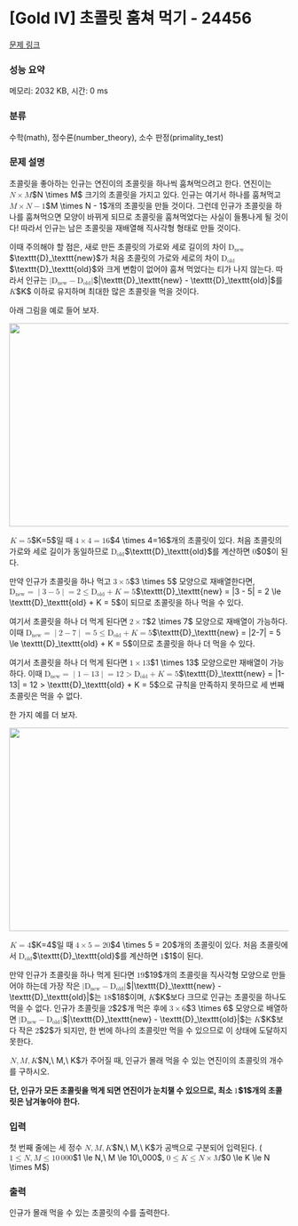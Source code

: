 # [Gold IV] 초콜릿 훔쳐 먹기 - 24456 

[문제 링크](https://www.acmicpc.net/problem/24456) 

### 성능 요약

메모리: 2032 KB, 시간: 0 ms

### 분류

수학(math), 정수론(number_theory), 소수 판정(primality_test)

### 문제 설명

<p>초콜릿을 좋아하는 인규는 연진이의 초콜릿을 하나씩 훔쳐먹으려고 한다. 연진이는 <mjx-container class="MathJax" jax="CHTML" style="font-size: 101.8%; position: relative;"><mjx-math class="MJX-TEX" aria-hidden="true"><mjx-mi class="mjx-i"><mjx-c class="mjx-c1D441 TEX-I"></mjx-c></mjx-mi><mjx-mo class="mjx-n" space="3"><mjx-c class="mjx-cD7"></mjx-c></mjx-mo><mjx-mi class="mjx-i" space="3"><mjx-c class="mjx-c1D440 TEX-I"></mjx-c></mjx-mi></mjx-math><mjx-assistive-mml unselectable="on" display="inline"><math xmlns="http://www.w3.org/1998/Math/MathML"><mi>N</mi><mo>×</mo><mi>M</mi></math></mjx-assistive-mml><span aria-hidden="true" class="no-mathjax mjx-copytext">$N \times M$</span></mjx-container> 크기의 초콜릿을 가지고 있다. 인규는 여기서 하나를 훔쳐먹고 <mjx-container class="MathJax" jax="CHTML" style="font-size: 101.8%; position: relative;"><mjx-math class="MJX-TEX" aria-hidden="true"><mjx-mi class="mjx-i"><mjx-c class="mjx-c1D440 TEX-I"></mjx-c></mjx-mi><mjx-mo class="mjx-n" space="3"><mjx-c class="mjx-cD7"></mjx-c></mjx-mo><mjx-mi class="mjx-i" space="3"><mjx-c class="mjx-c1D441 TEX-I"></mjx-c></mjx-mi><mjx-mo class="mjx-n" space="3"><mjx-c class="mjx-c2212"></mjx-c></mjx-mo><mjx-mn class="mjx-n" space="3"><mjx-c class="mjx-c31"></mjx-c></mjx-mn></mjx-math><mjx-assistive-mml unselectable="on" display="inline"><math xmlns="http://www.w3.org/1998/Math/MathML"><mi>M</mi><mo>×</mo><mi>N</mi><mo>−</mo><mn>1</mn></math></mjx-assistive-mml><span aria-hidden="true" class="no-mathjax mjx-copytext">$M \times N - 1$</span></mjx-container>개의 초콜릿을 만들 것이다. 그런데 인규가 초콜릿을 하나를 훔쳐먹으면 모양이 바뀌게 되므로 초콜릿을 훔쳐먹었다는 사실이 들통나게 될 것이다! 따라서 인규는 남은 초콜릿을 재배열해 직사각형 형태로 만들 것이다.</p>

<p>이때 주의해야 할 점은, 새로 만든 초콜릿의 가로와 세로 길이의 차이 <mjx-container class="MathJax" jax="CHTML" style="font-size: 101.8%; position: relative;"><mjx-math class="MJX-TEX" aria-hidden="true"><mjx-msub><mjx-mtext class="mjx-ty"><mjx-c class="mjx-c1D673 TEX-T"></mjx-c></mjx-mtext><mjx-script style="vertical-align: -0.15em;"><mjx-mtext class="mjx-ty" size="s"><mjx-c class="mjx-c1D697 TEX-T"></mjx-c><mjx-c class="mjx-c1D68E TEX-T"></mjx-c><mjx-c class="mjx-c1D6A0 TEX-T"></mjx-c></mjx-mtext></mjx-script></mjx-msub></mjx-math><mjx-assistive-mml unselectable="on" display="inline"><math xmlns="http://www.w3.org/1998/Math/MathML"><msub><mtext mathvariant="monospace">D</mtext><mtext mathvariant="monospace">new</mtext></msub></math></mjx-assistive-mml><span aria-hidden="true" class="no-mathjax mjx-copytext">$\texttt{D}_\texttt{new}$</span></mjx-container>가 처음 초콜릿의 가로와 세로의 차이 <mjx-container class="MathJax" jax="CHTML" style="font-size: 101.8%; position: relative;"><mjx-math class="MJX-TEX" aria-hidden="true"><mjx-msub><mjx-mtext class="mjx-ty"><mjx-c class="mjx-c1D673 TEX-T"></mjx-c></mjx-mtext><mjx-script style="vertical-align: -0.15em;"><mjx-mtext class="mjx-ty" size="s"><mjx-c class="mjx-c1D698 TEX-T"></mjx-c><mjx-c class="mjx-c1D695 TEX-T"></mjx-c><mjx-c class="mjx-c1D68D TEX-T"></mjx-c></mjx-mtext></mjx-script></mjx-msub></mjx-math><mjx-assistive-mml unselectable="on" display="inline"><math xmlns="http://www.w3.org/1998/Math/MathML"><msub><mtext mathvariant="monospace">D</mtext><mtext mathvariant="monospace">old</mtext></msub></math></mjx-assistive-mml><span aria-hidden="true" class="no-mathjax mjx-copytext">$\texttt{D}_\texttt{old}$</span></mjx-container>와 크게 변함이 없어야 훔쳐 먹었다는 티가 나지 않는다. 따라서 인규는 <mjx-container class="MathJax" jax="CHTML" style="font-size: 101.8%; position: relative;"><mjx-math class="MJX-TEX" aria-hidden="true"><mjx-mo class="mjx-n"><mjx-c class="mjx-c7C"></mjx-c></mjx-mo><mjx-msub><mjx-mtext class="mjx-ty"><mjx-c class="mjx-c1D673 TEX-T"></mjx-c></mjx-mtext><mjx-script style="vertical-align: -0.15em;"><mjx-mtext class="mjx-ty" size="s"><mjx-c class="mjx-c1D697 TEX-T"></mjx-c><mjx-c class="mjx-c1D68E TEX-T"></mjx-c><mjx-c class="mjx-c1D6A0 TEX-T"></mjx-c></mjx-mtext></mjx-script></mjx-msub><mjx-mo class="mjx-n" space="3"><mjx-c class="mjx-c2212"></mjx-c></mjx-mo><mjx-msub space="3"><mjx-mtext class="mjx-ty"><mjx-c class="mjx-c1D673 TEX-T"></mjx-c></mjx-mtext><mjx-script style="vertical-align: -0.15em;"><mjx-mtext class="mjx-ty" size="s"><mjx-c class="mjx-c1D698 TEX-T"></mjx-c><mjx-c class="mjx-c1D695 TEX-T"></mjx-c><mjx-c class="mjx-c1D68D TEX-T"></mjx-c></mjx-mtext></mjx-script></mjx-msub><mjx-mo class="mjx-n"><mjx-c class="mjx-c7C"></mjx-c></mjx-mo></mjx-math><mjx-assistive-mml unselectable="on" display="inline"><math xmlns="http://www.w3.org/1998/Math/MathML"><mo stretchy="false">|</mo><msub><mtext mathvariant="monospace">D</mtext><mtext mathvariant="monospace">new</mtext></msub><mo>−</mo><msub><mtext mathvariant="monospace">D</mtext><mtext mathvariant="monospace">old</mtext></msub><mo stretchy="false">|</mo></math></mjx-assistive-mml><span aria-hidden="true" class="no-mathjax mjx-copytext">$|\texttt{D}_\texttt{new} - \texttt{D}_\texttt{old}|$</span></mjx-container>를 <mjx-container class="MathJax" jax="CHTML" style="font-size: 101.8%; position: relative;"><mjx-math class="MJX-TEX" aria-hidden="true"><mjx-mi class="mjx-i"><mjx-c class="mjx-c1D43E TEX-I"></mjx-c></mjx-mi></mjx-math><mjx-assistive-mml unselectable="on" display="inline"><math xmlns="http://www.w3.org/1998/Math/MathML"><mi>K</mi></math></mjx-assistive-mml><span aria-hidden="true" class="no-mathjax mjx-copytext">$K$</span></mjx-container> 이하로 유지하며 최대한 많은 초콜릿을 먹을 것이다.</p>

<p>아래 그림을 예로 들어 보자.</p>

<p style="text-align: center;"><img alt="" src="https://upload.acmicpc.net/b7e0126e-c900-41f3-a5e8-e5822efd18f1/-/preview/" style="width: 650px; height: 366px;"></p>

<p><mjx-container class="MathJax" jax="CHTML" style="font-size: 101.8%; position: relative;"> <mjx-math class="MJX-TEX" aria-hidden="true"><mjx-mi class="mjx-i"><mjx-c class="mjx-c1D43E TEX-I"></mjx-c></mjx-mi><mjx-mo class="mjx-n" space="4"><mjx-c class="mjx-c3D"></mjx-c></mjx-mo><mjx-mn class="mjx-n" space="4"><mjx-c class="mjx-c35"></mjx-c></mjx-mn></mjx-math><mjx-assistive-mml unselectable="on" display="inline"><math xmlns="http://www.w3.org/1998/Math/MathML"><mi>K</mi><mo>=</mo><mn>5</mn></math></mjx-assistive-mml><span aria-hidden="true" class="no-mathjax mjx-copytext">$K=5$</span></mjx-container>일 때 <mjx-container class="MathJax" jax="CHTML" style="font-size: 101.8%; position: relative;"><mjx-math class="MJX-TEX" aria-hidden="true"><mjx-mn class="mjx-n"><mjx-c class="mjx-c34"></mjx-c></mjx-mn><mjx-mo class="mjx-n" space="3"><mjx-c class="mjx-cD7"></mjx-c></mjx-mo><mjx-mn class="mjx-n" space="3"><mjx-c class="mjx-c34"></mjx-c></mjx-mn><mjx-mo class="mjx-n" space="4"><mjx-c class="mjx-c3D"></mjx-c></mjx-mo><mjx-mn class="mjx-n" space="4"><mjx-c class="mjx-c31"></mjx-c><mjx-c class="mjx-c36"></mjx-c></mjx-mn></mjx-math><mjx-assistive-mml unselectable="on" display="inline"><math xmlns="http://www.w3.org/1998/Math/MathML"><mn>4</mn><mo>×</mo><mn>4</mn><mo>=</mo><mn>16</mn></math></mjx-assistive-mml><span aria-hidden="true" class="no-mathjax mjx-copytext">$4 \times 4=16$</span></mjx-container>개의 초콜릿이 있다. 처음 초콜릿의 가로와 세로 길이가 동일하므로 <mjx-container class="MathJax" jax="CHTML" style="font-size: 101.8%; position: relative;"><mjx-math class="MJX-TEX" aria-hidden="true"><mjx-msub><mjx-mtext class="mjx-ty"><mjx-c class="mjx-c1D673 TEX-T"></mjx-c></mjx-mtext><mjx-script style="vertical-align: -0.15em;"><mjx-mtext class="mjx-ty" size="s"><mjx-c class="mjx-c1D698 TEX-T"></mjx-c><mjx-c class="mjx-c1D695 TEX-T"></mjx-c><mjx-c class="mjx-c1D68D TEX-T"></mjx-c></mjx-mtext></mjx-script></mjx-msub></mjx-math><mjx-assistive-mml unselectable="on" display="inline"><math xmlns="http://www.w3.org/1998/Math/MathML"><msub><mtext mathvariant="monospace">D</mtext><mtext mathvariant="monospace">old</mtext></msub></math></mjx-assistive-mml><span aria-hidden="true" class="no-mathjax mjx-copytext">$\texttt{D}_\texttt{old}$</span></mjx-container>를 계산하면 <mjx-container class="MathJax" jax="CHTML" style="font-size: 101.8%; position: relative;"><mjx-math class="MJX-TEX" aria-hidden="true"><mjx-mn class="mjx-n"><mjx-c class="mjx-c30"></mjx-c></mjx-mn></mjx-math><mjx-assistive-mml unselectable="on" display="inline"><math xmlns="http://www.w3.org/1998/Math/MathML"><mn>0</mn></math></mjx-assistive-mml><span aria-hidden="true" class="no-mathjax mjx-copytext">$0$</span></mjx-container>이 된다.</p>

<p>만약 인규가 초콜릿을 하나 먹고 <mjx-container class="MathJax" jax="CHTML" style="font-size: 101.8%; position: relative;"><mjx-math class="MJX-TEX" aria-hidden="true"><mjx-mn class="mjx-n"><mjx-c class="mjx-c33"></mjx-c></mjx-mn><mjx-mo class="mjx-n" space="3"><mjx-c class="mjx-cD7"></mjx-c></mjx-mo><mjx-mn class="mjx-n" space="3"><mjx-c class="mjx-c35"></mjx-c></mjx-mn></mjx-math><mjx-assistive-mml unselectable="on" display="inline"><math xmlns="http://www.w3.org/1998/Math/MathML"><mn>3</mn><mo>×</mo><mn>5</mn></math></mjx-assistive-mml><span aria-hidden="true" class="no-mathjax mjx-copytext">$3 \times 5$</span></mjx-container> 모양으로 재배열한다면, <mjx-container class="MathJax" jax="CHTML" style="font-size: 101.8%; position: relative;"><mjx-math class="MJX-TEX" aria-hidden="true"><mjx-msub><mjx-mtext class="mjx-ty"><mjx-c class="mjx-c1D673 TEX-T"></mjx-c></mjx-mtext><mjx-script style="vertical-align: -0.15em;"><mjx-mtext class="mjx-ty" size="s"><mjx-c class="mjx-c1D697 TEX-T"></mjx-c><mjx-c class="mjx-c1D68E TEX-T"></mjx-c><mjx-c class="mjx-c1D6A0 TEX-T"></mjx-c></mjx-mtext></mjx-script></mjx-msub><mjx-mo class="mjx-n" space="4"><mjx-c class="mjx-c3D"></mjx-c></mjx-mo><mjx-texatom space="4" texclass="ORD"><mjx-mo class="mjx-n"><mjx-c class="mjx-c7C"></mjx-c></mjx-mo></mjx-texatom><mjx-mn class="mjx-n"><mjx-c class="mjx-c33"></mjx-c></mjx-mn><mjx-mo class="mjx-n" space="3"><mjx-c class="mjx-c2212"></mjx-c></mjx-mo><mjx-mn class="mjx-n" space="3"><mjx-c class="mjx-c35"></mjx-c></mjx-mn><mjx-texatom texclass="ORD"><mjx-mo class="mjx-n"><mjx-c class="mjx-c7C"></mjx-c></mjx-mo></mjx-texatom><mjx-mo class="mjx-n" space="4"><mjx-c class="mjx-c3D"></mjx-c></mjx-mo><mjx-mn class="mjx-n" space="4"><mjx-c class="mjx-c32"></mjx-c></mjx-mn><mjx-mo class="mjx-n" space="4"><mjx-c class="mjx-c2264"></mjx-c></mjx-mo><mjx-msub space="4"><mjx-mtext class="mjx-ty"><mjx-c class="mjx-c1D673 TEX-T"></mjx-c></mjx-mtext><mjx-script style="vertical-align: -0.15em;"><mjx-mtext class="mjx-ty" size="s"><mjx-c class="mjx-c1D698 TEX-T"></mjx-c><mjx-c class="mjx-c1D695 TEX-T"></mjx-c><mjx-c class="mjx-c1D68D TEX-T"></mjx-c></mjx-mtext></mjx-script></mjx-msub><mjx-mo class="mjx-n" space="3"><mjx-c class="mjx-c2B"></mjx-c></mjx-mo><mjx-mi class="mjx-i" space="3"><mjx-c class="mjx-c1D43E TEX-I"></mjx-c></mjx-mi><mjx-mo class="mjx-n" space="4"><mjx-c class="mjx-c3D"></mjx-c></mjx-mo><mjx-mn class="mjx-n" space="4"><mjx-c class="mjx-c35"></mjx-c></mjx-mn></mjx-math><mjx-assistive-mml unselectable="on" display="inline"><math xmlns="http://www.w3.org/1998/Math/MathML"><msub><mtext mathvariant="monospace">D</mtext><mtext mathvariant="monospace">new</mtext></msub><mo>=</mo><mrow data-mjx-texclass="ORD"><mo stretchy="false">|</mo></mrow><mn>3</mn><mo>−</mo><mn>5</mn><mrow data-mjx-texclass="ORD"><mo stretchy="false">|</mo></mrow><mo>=</mo><mn>2</mn><mo>≤</mo><msub><mtext mathvariant="monospace">D</mtext><mtext mathvariant="monospace">old</mtext></msub><mo>+</mo><mi>K</mi><mo>=</mo><mn>5</mn></math></mjx-assistive-mml><span aria-hidden="true" class="no-mathjax mjx-copytext">$\texttt{D}_\texttt{new} = |3 - 5| = 2 \le \texttt{D}_\texttt{old} + K = 5$</span></mjx-container>이 되므로 초콜릿을 하나 먹을 수 있다.</p>

<p>여기서 초콜릿을 하나 더 먹게 된다면 <mjx-container class="MathJax" jax="CHTML" style="font-size: 101.8%; position: relative;"><mjx-math class="MJX-TEX" aria-hidden="true"><mjx-mn class="mjx-n"><mjx-c class="mjx-c32"></mjx-c></mjx-mn><mjx-mo class="mjx-n" space="3"><mjx-c class="mjx-cD7"></mjx-c></mjx-mo><mjx-mn class="mjx-n" space="3"><mjx-c class="mjx-c37"></mjx-c></mjx-mn></mjx-math><mjx-assistive-mml unselectable="on" display="inline"><math xmlns="http://www.w3.org/1998/Math/MathML"><mn>2</mn><mo>×</mo><mn>7</mn></math></mjx-assistive-mml><span aria-hidden="true" class="no-mathjax mjx-copytext">$2 \times 7$</span></mjx-container> 모양으로 재배열이 가능하다. 이때 <mjx-container class="MathJax" jax="CHTML" style="font-size: 101.8%; position: relative;"><mjx-math class="MJX-TEX" aria-hidden="true"><mjx-msub><mjx-mtext class="mjx-ty"><mjx-c class="mjx-c1D673 TEX-T"></mjx-c></mjx-mtext><mjx-script style="vertical-align: -0.15em;"><mjx-mtext class="mjx-ty" size="s"><mjx-c class="mjx-c1D697 TEX-T"></mjx-c><mjx-c class="mjx-c1D68E TEX-T"></mjx-c><mjx-c class="mjx-c1D6A0 TEX-T"></mjx-c></mjx-mtext></mjx-script></mjx-msub><mjx-mo class="mjx-n" space="4"><mjx-c class="mjx-c3D"></mjx-c></mjx-mo><mjx-texatom space="4" texclass="ORD"><mjx-mo class="mjx-n"><mjx-c class="mjx-c7C"></mjx-c></mjx-mo></mjx-texatom><mjx-mn class="mjx-n"><mjx-c class="mjx-c32"></mjx-c></mjx-mn><mjx-mo class="mjx-n" space="3"><mjx-c class="mjx-c2212"></mjx-c></mjx-mo><mjx-mn class="mjx-n" space="3"><mjx-c class="mjx-c37"></mjx-c></mjx-mn><mjx-texatom texclass="ORD"><mjx-mo class="mjx-n"><mjx-c class="mjx-c7C"></mjx-c></mjx-mo></mjx-texatom><mjx-mo class="mjx-n" space="4"><mjx-c class="mjx-c3D"></mjx-c></mjx-mo><mjx-mn class="mjx-n" space="4"><mjx-c class="mjx-c35"></mjx-c></mjx-mn><mjx-mo class="mjx-n" space="4"><mjx-c class="mjx-c2264"></mjx-c></mjx-mo><mjx-msub space="4"><mjx-mtext class="mjx-ty"><mjx-c class="mjx-c1D673 TEX-T"></mjx-c></mjx-mtext><mjx-script style="vertical-align: -0.15em;"><mjx-mtext class="mjx-ty" size="s"><mjx-c class="mjx-c1D698 TEX-T"></mjx-c><mjx-c class="mjx-c1D695 TEX-T"></mjx-c><mjx-c class="mjx-c1D68D TEX-T"></mjx-c></mjx-mtext></mjx-script></mjx-msub><mjx-mo class="mjx-n" space="3"><mjx-c class="mjx-c2B"></mjx-c></mjx-mo><mjx-mi class="mjx-i" space="3"><mjx-c class="mjx-c1D43E TEX-I"></mjx-c></mjx-mi><mjx-mo class="mjx-n" space="4"><mjx-c class="mjx-c3D"></mjx-c></mjx-mo><mjx-mn class="mjx-n" space="4"><mjx-c class="mjx-c35"></mjx-c></mjx-mn></mjx-math><mjx-assistive-mml unselectable="on" display="inline"><math xmlns="http://www.w3.org/1998/Math/MathML"><msub><mtext mathvariant="monospace">D</mtext><mtext mathvariant="monospace">new</mtext></msub><mo>=</mo><mrow data-mjx-texclass="ORD"><mo stretchy="false">|</mo></mrow><mn>2</mn><mo>−</mo><mn>7</mn><mrow data-mjx-texclass="ORD"><mo stretchy="false">|</mo></mrow><mo>=</mo><mn>5</mn><mo>≤</mo><msub><mtext mathvariant="monospace">D</mtext><mtext mathvariant="monospace">old</mtext></msub><mo>+</mo><mi>K</mi><mo>=</mo><mn>5</mn></math></mjx-assistive-mml><span aria-hidden="true" class="no-mathjax mjx-copytext">$\texttt{D}_\texttt{new} = |2-7| = 5 \le \texttt{D}_\texttt{old} + K = 5$</span></mjx-container>이므로 초콜릿을 하나 더 먹을 수 있다.</p>

<p>여기서 초콜릿을 하나 더 먹게 된다면 <mjx-container class="MathJax" jax="CHTML" style="font-size: 101.8%; position: relative;"><mjx-math class="MJX-TEX" aria-hidden="true"><mjx-mn class="mjx-n"><mjx-c class="mjx-c31"></mjx-c></mjx-mn><mjx-mo class="mjx-n" space="3"><mjx-c class="mjx-cD7"></mjx-c></mjx-mo><mjx-mn class="mjx-n" space="3"><mjx-c class="mjx-c31"></mjx-c><mjx-c class="mjx-c33"></mjx-c></mjx-mn></mjx-math><mjx-assistive-mml unselectable="on" display="inline"><math xmlns="http://www.w3.org/1998/Math/MathML"><mn>1</mn><mo>×</mo><mn>13</mn></math></mjx-assistive-mml><span aria-hidden="true" class="no-mathjax mjx-copytext">$1 \times 13$</span></mjx-container> 모양으로만 재배열이 가능하다. 이때 <mjx-container class="MathJax" jax="CHTML" style="font-size: 101.8%; position: relative;"><mjx-math class="MJX-TEX" aria-hidden="true"><mjx-msub><mjx-mtext class="mjx-ty"><mjx-c class="mjx-c1D673 TEX-T"></mjx-c></mjx-mtext><mjx-script style="vertical-align: -0.15em;"><mjx-mtext class="mjx-ty" size="s"><mjx-c class="mjx-c1D697 TEX-T"></mjx-c><mjx-c class="mjx-c1D68E TEX-T"></mjx-c><mjx-c class="mjx-c1D6A0 TEX-T"></mjx-c></mjx-mtext></mjx-script></mjx-msub><mjx-mo class="mjx-n" space="4"><mjx-c class="mjx-c3D"></mjx-c></mjx-mo><mjx-texatom space="4" texclass="ORD"><mjx-mo class="mjx-n"><mjx-c class="mjx-c7C"></mjx-c></mjx-mo></mjx-texatom><mjx-mn class="mjx-n"><mjx-c class="mjx-c31"></mjx-c></mjx-mn><mjx-mo class="mjx-n" space="3"><mjx-c class="mjx-c2212"></mjx-c></mjx-mo><mjx-mn class="mjx-n" space="3"><mjx-c class="mjx-c31"></mjx-c><mjx-c class="mjx-c33"></mjx-c></mjx-mn><mjx-texatom texclass="ORD"><mjx-mo class="mjx-n"><mjx-c class="mjx-c7C"></mjx-c></mjx-mo></mjx-texatom><mjx-mo class="mjx-n" space="4"><mjx-c class="mjx-c3D"></mjx-c></mjx-mo><mjx-mn class="mjx-n" space="4"><mjx-c class="mjx-c31"></mjx-c><mjx-c class="mjx-c32"></mjx-c></mjx-mn><mjx-mo class="mjx-n" space="4"><mjx-c class="mjx-c3E"></mjx-c></mjx-mo><mjx-msub space="4"><mjx-mtext class="mjx-ty"><mjx-c class="mjx-c1D673 TEX-T"></mjx-c></mjx-mtext><mjx-script style="vertical-align: -0.15em;"><mjx-mtext class="mjx-ty" size="s"><mjx-c class="mjx-c1D698 TEX-T"></mjx-c><mjx-c class="mjx-c1D695 TEX-T"></mjx-c><mjx-c class="mjx-c1D68D TEX-T"></mjx-c></mjx-mtext></mjx-script></mjx-msub><mjx-mo class="mjx-n" space="3"><mjx-c class="mjx-c2B"></mjx-c></mjx-mo><mjx-mi class="mjx-i" space="3"><mjx-c class="mjx-c1D43E TEX-I"></mjx-c></mjx-mi><mjx-mo class="mjx-n" space="4"><mjx-c class="mjx-c3D"></mjx-c></mjx-mo><mjx-mn class="mjx-n" space="4"><mjx-c class="mjx-c35"></mjx-c></mjx-mn></mjx-math><mjx-assistive-mml unselectable="on" display="inline"><math xmlns="http://www.w3.org/1998/Math/MathML"><msub><mtext mathvariant="monospace">D</mtext><mtext mathvariant="monospace">new</mtext></msub><mo>=</mo><mrow data-mjx-texclass="ORD"><mo stretchy="false">|</mo></mrow><mn>1</mn><mo>−</mo><mn>13</mn><mrow data-mjx-texclass="ORD"><mo stretchy="false">|</mo></mrow><mo>=</mo><mn>12</mn><mo>></mo><msub><mtext mathvariant="monospace">D</mtext><mtext mathvariant="monospace">old</mtext></msub><mo>+</mo><mi>K</mi><mo>=</mo><mn>5</mn></math></mjx-assistive-mml><span aria-hidden="true" class="no-mathjax mjx-copytext">$\texttt{D}_\texttt{new} = |1-13| = 12 > \texttt{D}_\texttt{old} + K = 5$</span></mjx-container>으로 규칙을 만족하지 못하므로 세 번째 초콜릿은 먹을 수 없다.</p>

<p>한 가지 예를 더 보자.</p>

<p style="text-align: center;"><img alt="" src="https://upload.acmicpc.net/4d39f259-c17a-43e3-953c-e34d625b2ef4/-/preview/" style="width: 650px; height: 366px;"></p>

<p><mjx-container class="MathJax" jax="CHTML" style="font-size: 101.8%; position: relative;"> <mjx-math class="MJX-TEX" aria-hidden="true"><mjx-mi class="mjx-i"><mjx-c class="mjx-c1D43E TEX-I"></mjx-c></mjx-mi><mjx-mo class="mjx-n" space="4"><mjx-c class="mjx-c3D"></mjx-c></mjx-mo><mjx-mn class="mjx-n" space="4"><mjx-c class="mjx-c34"></mjx-c></mjx-mn></mjx-math><mjx-assistive-mml unselectable="on" display="inline"><math xmlns="http://www.w3.org/1998/Math/MathML"><mi>K</mi><mo>=</mo><mn>4</mn></math></mjx-assistive-mml><span aria-hidden="true" class="no-mathjax mjx-copytext">$K=4$</span></mjx-container>일 때 <mjx-container class="MathJax" jax="CHTML" style="font-size: 101.8%; position: relative;"><mjx-math class="MJX-TEX" aria-hidden="true"><mjx-mn class="mjx-n"><mjx-c class="mjx-c34"></mjx-c></mjx-mn><mjx-mo class="mjx-n" space="3"><mjx-c class="mjx-cD7"></mjx-c></mjx-mo><mjx-mn class="mjx-n" space="3"><mjx-c class="mjx-c35"></mjx-c></mjx-mn><mjx-mo class="mjx-n" space="4"><mjx-c class="mjx-c3D"></mjx-c></mjx-mo><mjx-mn class="mjx-n" space="4"><mjx-c class="mjx-c32"></mjx-c><mjx-c class="mjx-c30"></mjx-c></mjx-mn></mjx-math><mjx-assistive-mml unselectable="on" display="inline"><math xmlns="http://www.w3.org/1998/Math/MathML"><mn>4</mn><mo>×</mo><mn>5</mn><mo>=</mo><mn>20</mn></math></mjx-assistive-mml><span aria-hidden="true" class="no-mathjax mjx-copytext">$4 \times 5 = 20$</span></mjx-container>개의 초콜릿이 있다. 처음 초콜릿에서 <mjx-container class="MathJax" jax="CHTML" style="font-size: 101.8%; position: relative;"><mjx-math class="MJX-TEX" aria-hidden="true"><mjx-msub><mjx-mtext class="mjx-ty"><mjx-c class="mjx-c1D673 TEX-T"></mjx-c></mjx-mtext><mjx-script style="vertical-align: -0.15em;"><mjx-mtext class="mjx-ty" size="s"><mjx-c class="mjx-c1D698 TEX-T"></mjx-c><mjx-c class="mjx-c1D695 TEX-T"></mjx-c><mjx-c class="mjx-c1D68D TEX-T"></mjx-c></mjx-mtext></mjx-script></mjx-msub></mjx-math><mjx-assistive-mml unselectable="on" display="inline"><math xmlns="http://www.w3.org/1998/Math/MathML"><msub><mtext mathvariant="monospace">D</mtext><mtext mathvariant="monospace">old</mtext></msub></math></mjx-assistive-mml><span aria-hidden="true" class="no-mathjax mjx-copytext">$\texttt{D}_\texttt{old}$</span></mjx-container>를 계산하면 <mjx-container class="MathJax" jax="CHTML" style="font-size: 101.8%; position: relative;"><mjx-math class="MJX-TEX" aria-hidden="true"><mjx-mn class="mjx-n"><mjx-c class="mjx-c31"></mjx-c></mjx-mn></mjx-math><mjx-assistive-mml unselectable="on" display="inline"><math xmlns="http://www.w3.org/1998/Math/MathML"><mn>1</mn></math></mjx-assistive-mml><span aria-hidden="true" class="no-mathjax mjx-copytext">$1$</span></mjx-container>이 된다.</p>

<p>만약 인규가 초콜릿을 하나 먹게 된다면 <mjx-container class="MathJax" jax="CHTML" style="font-size: 101.8%; position: relative;"><mjx-math class="MJX-TEX" aria-hidden="true"><mjx-mn class="mjx-n"><mjx-c class="mjx-c31"></mjx-c><mjx-c class="mjx-c39"></mjx-c></mjx-mn></mjx-math><mjx-assistive-mml unselectable="on" display="inline"><math xmlns="http://www.w3.org/1998/Math/MathML"><mn>19</mn></math></mjx-assistive-mml><span aria-hidden="true" class="no-mathjax mjx-copytext">$19$</span></mjx-container>개의 초콜릿을 직사각형 모양으로 만들어야 하는데 가장 작은 <mjx-container class="MathJax" jax="CHTML" style="font-size: 101.8%; position: relative;"><mjx-math class="MJX-TEX" aria-hidden="true"><mjx-mo class="mjx-n"><mjx-c class="mjx-c7C"></mjx-c></mjx-mo><mjx-msub><mjx-mtext class="mjx-ty"><mjx-c class="mjx-c1D673 TEX-T"></mjx-c></mjx-mtext><mjx-script style="vertical-align: -0.15em;"><mjx-mtext class="mjx-ty" size="s"><mjx-c class="mjx-c1D697 TEX-T"></mjx-c><mjx-c class="mjx-c1D68E TEX-T"></mjx-c><mjx-c class="mjx-c1D6A0 TEX-T"></mjx-c></mjx-mtext></mjx-script></mjx-msub><mjx-mo class="mjx-n" space="3"><mjx-c class="mjx-c2212"></mjx-c></mjx-mo><mjx-msub space="3"><mjx-mtext class="mjx-ty"><mjx-c class="mjx-c1D673 TEX-T"></mjx-c></mjx-mtext><mjx-script style="vertical-align: -0.15em;"><mjx-mtext class="mjx-ty" size="s"><mjx-c class="mjx-c1D698 TEX-T"></mjx-c><mjx-c class="mjx-c1D695 TEX-T"></mjx-c><mjx-c class="mjx-c1D68D TEX-T"></mjx-c></mjx-mtext></mjx-script></mjx-msub><mjx-mo class="mjx-n"><mjx-c class="mjx-c7C"></mjx-c></mjx-mo></mjx-math><mjx-assistive-mml unselectable="on" display="inline"><math xmlns="http://www.w3.org/1998/Math/MathML"><mo stretchy="false">|</mo><msub><mtext mathvariant="monospace">D</mtext><mtext mathvariant="monospace">new</mtext></msub><mo>−</mo><msub><mtext mathvariant="monospace">D</mtext><mtext mathvariant="monospace">old</mtext></msub><mo stretchy="false">|</mo></math></mjx-assistive-mml><span aria-hidden="true" class="no-mathjax mjx-copytext">$|\texttt{D}_\texttt{new} - \texttt{D}_\texttt{old}|$</span></mjx-container>는 <mjx-container class="MathJax" jax="CHTML" style="font-size: 101.8%; position: relative;"><mjx-math class="MJX-TEX" aria-hidden="true"><mjx-mn class="mjx-n"><mjx-c class="mjx-c31"></mjx-c><mjx-c class="mjx-c38"></mjx-c></mjx-mn></mjx-math><mjx-assistive-mml unselectable="on" display="inline"><math xmlns="http://www.w3.org/1998/Math/MathML"><mn>18</mn></math></mjx-assistive-mml><span aria-hidden="true" class="no-mathjax mjx-copytext">$18$</span></mjx-container>이며, <mjx-container class="MathJax" jax="CHTML" style="font-size: 101.8%; position: relative;"><mjx-math class="MJX-TEX" aria-hidden="true"><mjx-mi class="mjx-i"><mjx-c class="mjx-c1D43E TEX-I"></mjx-c></mjx-mi></mjx-math><mjx-assistive-mml unselectable="on" display="inline"><math xmlns="http://www.w3.org/1998/Math/MathML"><mi>K</mi></math></mjx-assistive-mml><span aria-hidden="true" class="no-mathjax mjx-copytext">$K$</span></mjx-container>보다 크므로 인규는 초콜릿을 하나도 먹을 수 없다. 인규가 초콜릿을 <mjx-container class="MathJax" jax="CHTML" style="font-size: 101.8%; position: relative;"><mjx-math class="MJX-TEX" aria-hidden="true"><mjx-mn class="mjx-n"><mjx-c class="mjx-c32"></mjx-c></mjx-mn></mjx-math><mjx-assistive-mml unselectable="on" display="inline"><math xmlns="http://www.w3.org/1998/Math/MathML"><mn>2</mn></math></mjx-assistive-mml><span aria-hidden="true" class="no-mathjax mjx-copytext">$2$</span></mjx-container>개 먹은 후에 <mjx-container class="MathJax" jax="CHTML" style="font-size: 101.8%; position: relative;"><mjx-math class="MJX-TEX" aria-hidden="true"><mjx-mn class="mjx-n"><mjx-c class="mjx-c33"></mjx-c></mjx-mn><mjx-mo class="mjx-n" space="3"><mjx-c class="mjx-cD7"></mjx-c></mjx-mo><mjx-mn class="mjx-n" space="3"><mjx-c class="mjx-c36"></mjx-c></mjx-mn></mjx-math><mjx-assistive-mml unselectable="on" display="inline"><math xmlns="http://www.w3.org/1998/Math/MathML"><mn>3</mn><mo>×</mo><mn>6</mn></math></mjx-assistive-mml><span aria-hidden="true" class="no-mathjax mjx-copytext">$3 \times 6$</span></mjx-container> 모양으로 배열하면 <mjx-container class="MathJax" jax="CHTML" style="font-size: 101.8%; position: relative;"><mjx-math class="MJX-TEX" aria-hidden="true"><mjx-mo class="mjx-n"><mjx-c class="mjx-c7C"></mjx-c></mjx-mo><mjx-msub><mjx-mtext class="mjx-ty"><mjx-c class="mjx-c1D673 TEX-T"></mjx-c></mjx-mtext><mjx-script style="vertical-align: -0.15em;"><mjx-mtext class="mjx-ty" size="s"><mjx-c class="mjx-c1D697 TEX-T"></mjx-c><mjx-c class="mjx-c1D68E TEX-T"></mjx-c><mjx-c class="mjx-c1D6A0 TEX-T"></mjx-c></mjx-mtext></mjx-script></mjx-msub><mjx-mo class="mjx-n" space="3"><mjx-c class="mjx-c2212"></mjx-c></mjx-mo><mjx-msub space="3"><mjx-mtext class="mjx-ty"><mjx-c class="mjx-c1D673 TEX-T"></mjx-c></mjx-mtext><mjx-script style="vertical-align: -0.15em;"><mjx-mtext class="mjx-ty" size="s"><mjx-c class="mjx-c1D698 TEX-T"></mjx-c><mjx-c class="mjx-c1D695 TEX-T"></mjx-c><mjx-c class="mjx-c1D68D TEX-T"></mjx-c></mjx-mtext></mjx-script></mjx-msub><mjx-mo class="mjx-n"><mjx-c class="mjx-c7C"></mjx-c></mjx-mo></mjx-math><mjx-assistive-mml unselectable="on" display="inline"><math xmlns="http://www.w3.org/1998/Math/MathML"><mo stretchy="false">|</mo><msub><mtext mathvariant="monospace">D</mtext><mtext mathvariant="monospace">new</mtext></msub><mo>−</mo><msub><mtext mathvariant="monospace">D</mtext><mtext mathvariant="monospace">old</mtext></msub><mo stretchy="false">|</mo></math></mjx-assistive-mml><span aria-hidden="true" class="no-mathjax mjx-copytext">$|\texttt{D}_\texttt{new} - \texttt{D}_\texttt{old}|$</span></mjx-container>는 <mjx-container class="MathJax" jax="CHTML" style="font-size: 101.8%; position: relative;"><mjx-math class="MJX-TEX" aria-hidden="true"><mjx-mi class="mjx-i"><mjx-c class="mjx-c1D43E TEX-I"></mjx-c></mjx-mi></mjx-math><mjx-assistive-mml unselectable="on" display="inline"><math xmlns="http://www.w3.org/1998/Math/MathML"><mi>K</mi></math></mjx-assistive-mml><span aria-hidden="true" class="no-mathjax mjx-copytext">$K$</span></mjx-container>보다 작은 <mjx-container class="MathJax" jax="CHTML" style="font-size: 101.8%; position: relative;"><mjx-math class="MJX-TEX" aria-hidden="true"><mjx-mn class="mjx-n"><mjx-c class="mjx-c32"></mjx-c></mjx-mn></mjx-math><mjx-assistive-mml unselectable="on" display="inline"><math xmlns="http://www.w3.org/1998/Math/MathML"><mn>2</mn></math></mjx-assistive-mml><span aria-hidden="true" class="no-mathjax mjx-copytext">$2$</span></mjx-container>가 되지만, 한 번에 하나의 초콜릿만 먹을 수 있으므로 이 상태에 도달하지 못한다.</p>

<p><mjx-container class="MathJax" jax="CHTML" style="font-size: 101.8%; position: relative;"> <mjx-math class="MJX-TEX" aria-hidden="true"><mjx-mi class="mjx-i"><mjx-c class="mjx-c1D441 TEX-I"></mjx-c></mjx-mi><mjx-mo class="mjx-n"><mjx-c class="mjx-c2C"></mjx-c></mjx-mo><mjx-mtext class="mjx-n" space="2"><mjx-c class="mjx-cA0"></mjx-c></mjx-mtext><mjx-mi class="mjx-i"><mjx-c class="mjx-c1D440 TEX-I"></mjx-c></mjx-mi><mjx-mo class="mjx-n"><mjx-c class="mjx-c2C"></mjx-c></mjx-mo><mjx-mtext class="mjx-n" space="2"><mjx-c class="mjx-cA0"></mjx-c></mjx-mtext><mjx-mi class="mjx-i"><mjx-c class="mjx-c1D43E TEX-I"></mjx-c></mjx-mi></mjx-math><mjx-assistive-mml unselectable="on" display="inline"><math xmlns="http://www.w3.org/1998/Math/MathML"><mi>N</mi><mo>,</mo><mtext> </mtext><mi>M</mi><mo>,</mo><mtext> </mtext><mi>K</mi></math></mjx-assistive-mml><span aria-hidden="true" class="no-mathjax mjx-copytext">$N,\ M,\ K$</span></mjx-container>가 주어질 때, 인규가 몰래 먹을 수 있는 연진이의 초콜릿의 개수를 구하시오.</p>

<p><strong>단, 인규가 모든 초콜릿을 먹게 되면 연진이가 눈치챌 수 있으므로, 최소 <mjx-container class="MathJax" jax="CHTML" style="font-size: 101.8%; position: relative;"><mjx-math class="MJX-TEX" aria-hidden="true"><mjx-mn class="mjx-n"><mjx-c class="mjx-c31"></mjx-c></mjx-mn></mjx-math><mjx-assistive-mml unselectable="on" display="inline"><math xmlns="http://www.w3.org/1998/Math/MathML"><mn>1</mn></math></mjx-assistive-mml><span aria-hidden="true" class="no-mathjax mjx-copytext">$1$</span></mjx-container>개의 초콜릿은 남겨놓아야 한다.</strong></p>

### 입력 

 <p>첫 번째 줄에는 세 정수 <mjx-container class="MathJax" jax="CHTML" style="font-size: 101.8%; position: relative;"><mjx-math class="MJX-TEX" aria-hidden="true"><mjx-mi class="mjx-i"><mjx-c class="mjx-c1D441 TEX-I"></mjx-c></mjx-mi><mjx-mo class="mjx-n"><mjx-c class="mjx-c2C"></mjx-c></mjx-mo><mjx-mtext class="mjx-n" space="2"><mjx-c class="mjx-cA0"></mjx-c></mjx-mtext><mjx-mi class="mjx-i"><mjx-c class="mjx-c1D440 TEX-I"></mjx-c></mjx-mi><mjx-mo class="mjx-n"><mjx-c class="mjx-c2C"></mjx-c></mjx-mo><mjx-mtext class="mjx-n" space="2"><mjx-c class="mjx-cA0"></mjx-c></mjx-mtext><mjx-mi class="mjx-i"><mjx-c class="mjx-c1D43E TEX-I"></mjx-c></mjx-mi></mjx-math><mjx-assistive-mml unselectable="on" display="inline"><math xmlns="http://www.w3.org/1998/Math/MathML"><mi>N</mi><mo>,</mo><mtext> </mtext><mi>M</mi><mo>,</mo><mtext> </mtext><mi>K</mi></math></mjx-assistive-mml><span aria-hidden="true" class="no-mathjax mjx-copytext">$N,\ M,\ K$</span></mjx-container>가 공백으로 구분되어 입력된다. (<mjx-container class="MathJax" jax="CHTML" style="font-size: 101.8%; position: relative;"><mjx-math class="MJX-TEX" aria-hidden="true"><mjx-mn class="mjx-n"><mjx-c class="mjx-c31"></mjx-c></mjx-mn><mjx-mo class="mjx-n" space="4"><mjx-c class="mjx-c2264"></mjx-c></mjx-mo><mjx-mi class="mjx-i" space="4"><mjx-c class="mjx-c1D441 TEX-I"></mjx-c></mjx-mi><mjx-mo class="mjx-n"><mjx-c class="mjx-c2C"></mjx-c></mjx-mo><mjx-mtext class="mjx-n" space="2"><mjx-c class="mjx-cA0"></mjx-c></mjx-mtext><mjx-mi class="mjx-i"><mjx-c class="mjx-c1D440 TEX-I"></mjx-c></mjx-mi><mjx-mo class="mjx-n" space="4"><mjx-c class="mjx-c2264"></mjx-c></mjx-mo><mjx-mn class="mjx-n" space="4"><mjx-c class="mjx-c31"></mjx-c><mjx-c class="mjx-c30"></mjx-c></mjx-mn><mjx-mstyle><mjx-mspace style="width: 0.167em;"></mjx-mspace></mjx-mstyle><mjx-mn class="mjx-n"><mjx-c class="mjx-c30"></mjx-c><mjx-c class="mjx-c30"></mjx-c><mjx-c class="mjx-c30"></mjx-c></mjx-mn></mjx-math><mjx-assistive-mml unselectable="on" display="inline"><math xmlns="http://www.w3.org/1998/Math/MathML"><mn>1</mn><mo>≤</mo><mi>N</mi><mo>,</mo><mtext> </mtext><mi>M</mi><mo>≤</mo><mn>10</mn><mstyle scriptlevel="0"><mspace width="0.167em"></mspace></mstyle><mn>000</mn></math></mjx-assistive-mml><span aria-hidden="true" class="no-mathjax mjx-copytext">$1 \le N,\ M \le 10\,000$</span></mjx-container>, <mjx-container class="MathJax" jax="CHTML" style="font-size: 101.8%; position: relative;"><mjx-math class="MJX-TEX" aria-hidden="true"><mjx-mn class="mjx-n"><mjx-c class="mjx-c30"></mjx-c></mjx-mn><mjx-mo class="mjx-n" space="4"><mjx-c class="mjx-c2264"></mjx-c></mjx-mo><mjx-mi class="mjx-i" space="4"><mjx-c class="mjx-c1D43E TEX-I"></mjx-c></mjx-mi><mjx-mo class="mjx-n" space="4"><mjx-c class="mjx-c2264"></mjx-c></mjx-mo><mjx-mi class="mjx-i" space="4"><mjx-c class="mjx-c1D441 TEX-I"></mjx-c></mjx-mi><mjx-mo class="mjx-n" space="3"><mjx-c class="mjx-cD7"></mjx-c></mjx-mo><mjx-mi class="mjx-i" space="3"><mjx-c class="mjx-c1D440 TEX-I"></mjx-c></mjx-mi></mjx-math><mjx-assistive-mml unselectable="on" display="inline"><math xmlns="http://www.w3.org/1998/Math/MathML"><mn>0</mn><mo>≤</mo><mi>K</mi><mo>≤</mo><mi>N</mi><mo>×</mo><mi>M</mi></math></mjx-assistive-mml><span aria-hidden="true" class="no-mathjax mjx-copytext">$0 \le K \le N \times M$</span></mjx-container>)</p>

### 출력 

 <p>인규가 몰래 먹을 수 있는 초콜릿의 수를 출력한다.</p>



